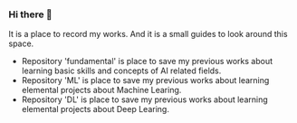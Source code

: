 ### Hi there 👋
It is a place to record my works.
And it is a small guides to look around this space.

- Repository 'fundamental' is place to save my previous works about learning basic skills and concepts of AI related fields.
- Repository 'ML' is place to save my previous works about learning elemental projects about Machine Learing.
- Repository 'DL' is place to save my previous works about learning elemental projects about Deep Learing.
